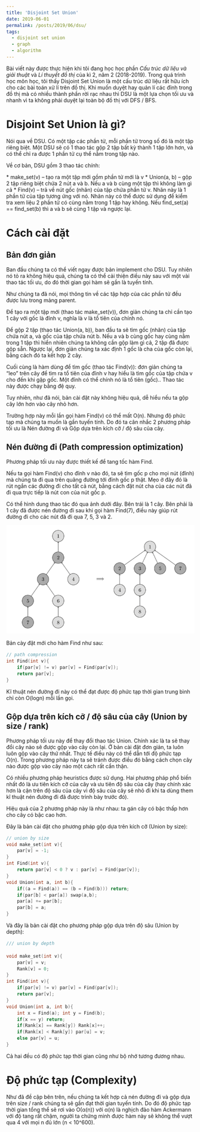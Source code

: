 ```yaml
---
title: 'Disjoint Set Union'
date: 2019-06-01
permalink: /posts/2019/06/dsu/
tags:
  - disjoint set union
  - graph
  - algorithm
---
```


Bài viết này được thực hiện khi tôi đang học học phần *Cấu trúc dữ liệu và giải thuật* và *Lí thuyết đồ thị* của kì 2, năm 2 (2018-2019). Trong quá trình học môn học, tôi thấy Disjoint Set Union là một cấu trúc dữ liệu rất hữu ích cho các bài toán xử lí trên đồ thị. Khi muốn duyệt hay quản lí các đỉnh trong đồ thị mà có nhiều thành phần rời rạc nhau thì DSU là một lựa chọn tối ưu và nhanh vì ta không phải duyệt lại toàn bộ đồ thị với DFS / BFS.

# Disjoint Set Union là gì?

<p> Nói qua về DSU. Có một tập các phần tử, mỗi phần tử trong số đó là một tập riêng biệt. Một DSU sẽ có 1 thao tác gộp 2 tập bất kỳ thành 1 tập lớn hơn, và có thể chỉ ra được 1 phần tử cụ thể nằm trong tập nào.</p> 
<p>Về cơ bản, DSU gồm 3 thao tác chính:</p>
* make_set(v) – tạo ra một tập mới gồm phần tử mới là v
* Union(a, b) – gộp 2 tập riêng biệt chứa 2 nút a và b. Nếu a và b cùng một tập thì không làm gì cả
* Find(v) – trả về nút gốc (nhãn) của tập chứa phần tử v. Nhãn này là 1 phần tử của tập tương ứng với nó. Nhãn này có thể được sử dụng để kiểm tra xem liệu 2 phần tử có cùng nằm trong 1 tập hay không. Nếu find_set(a) == find_set(b) thì a và b sẽ cùng 1 tập và ngược lại.

# Cách cài đặt

## Bản đơn giản

<p>Ban đầu chúng ta có thể viết ngay được bản implement cho DSU. Tuy nhiên nó tỏ ra không hiệu quả, chúng ta có thể cải thiện điều này sau với một vài thao tác tối ưu, do đó thời gian gọi hàm sẽ gần là tuyến tính.</p>
<p>Như chúng ta đã nói, mọi thông tin về các tập hợp của các phần tử đều được lưu trong mảng parent.</p>
<p>Để tạo ra một tập mới (thao tác make_set(v)), đơn giản chúng ta chỉ cần tạo 1 cây với gốc là đỉnh v, nghĩa là v là tổ tiên của chính nó.</p>
<p>Để gộp 2 tập (thao tác Union(a, b)), ban đầu ta sẽ tìm gốc (nhãn) của tập chứa nút a, và gốc của tập chứa nút b. Nếu a và b cùng gốc hay cùng nằm trong 1 tập thì hiển nhiên chúng ta không cần gộp làm gì cả, 2 tập đã được gộp sẵn. Ngược lại, đơn giản chúng ta xác định 1 gốc là cha của gốc còn lại, bằng cách đó ta kết hợp 2 cây.</p>
<p>Cuối cùng là hàm dùng để tìm gốc (thao tác Find(v)): đơn giản chúng ta “leo” trên cây để tìm ra tổ tiên của đỉnh v hay hiểu là tìm gốc của tập chứa v cho đến khi gặp gốc. Một đỉnh có thể chính nó là tổ tiên (gốc).. Thao tác này được chạy bằng đệ quy.</p>
<p>Tuy nhiên, như đã nói, bản cài đặt này không hiệu quả, dễ hiểu nếu ta gộp cây lớn hơn vào cây nhỏ hơn.</p>
<p>Trường hợp này mỗi lần gọi hàm Find(v) có thể mất O(n). Nhưng độ phức tạp mà chúng ta muốn là gần tuyến tính. Do đó ta cân nhắc 2 phương pháp tối ưu là Nén đường đi và Gộp dựa trên kích cỡ / độ sâu của cây.</p>

## Nén đường đi (Path compression optimization)

<p>Phương pháp tối ưu này được thiết kế để tang tốc hàm Find.</p>
<p>Nếu ta gọi hàm Find(v) cho đỉnh v nào đó, ta sẽ tìm gốc p cho mọi nút (đỉnh) mà chúng ta đi qua trên quãng đường tới đỉnh gốc p thật. Mẹo ở đây đó là rút ngắn các đường đi cho tất cả nút, bằng cách đặt nút cha của các nút đã đi qua trực tiếp là nút con của nút gốc p.</p>
<p>Có thể hình dung thao tác đó qua ảnh dưới đây. Bên trái là 1 cây. Bên phải là 1 cây đã được nén đường đi sau khi gọi hàm Find(7), điều này giúp rút đường đi cho các nút đã đi qua 7, 5, 3 và 2.</p>

![](/images/DSU_path_compression.png)

<p>Bản cày đặt mới cho hàm Find như sau:</p>

```cpp
// path compression 
int Find(int v){ 
    if(par[v] != v) par[v] = Find(par[v]); 
    return par[v]; 
} 
```
 
<p>Kĩ thuật nén đường đi này có thể đạt được độ phức tạp thời gian trung bình chỉ còn O(logn) mỗi lần gọi.</p>
 
## Gộp dựa trên kích cỡ / độ sâu của cây (Union by size / rank)

<p>Phương pháp tối ưu này để thay đổi thao tác Union. Chính xác là ta sẽ thay đổi cây nào sẽ được gộp vào cây còn lại. Ở bản cài đặt đơn giản, ta luôn luôn gộp vào cây thứ nhất. Thực tế điều này có thể dẫn tới độ phức tạp O(n). Trong phương pháp này ta sẽ tránh được điều đó bằng cách chọn cây nào được gộp vào cây nào một cách rất cẩn thận.</p>
<p>Có nhiều phương pháp heuristics được sử dụng. Hai phương pháp phổ biến nhất đó là ưu tiên kích cỡ của cây và ưu tiên độ sâu của cây (hay chính xác hơn là cận trên độ sâu của cây vì độ sâu của cây sẽ nhỏ đi khi ta dùng them kĩ thuật nén đường đi đã được trình bày trước đó).</p>
<p>Hiệu quả của 2 phương pháp này là như nhau: ta gán cây có bậc thấp hơn cho cây có bậc cao hơn.</p>
<p>Đây là bản cài đặt cho phương pháp gộp dựa trên kích cỡ (Union by size):</p>

```cpp
// union by size 
void make_set(int v){ 
    par[v] = -1; 
} 
int Find(int v){ 
    return par[v] < 0 ? v : par[v] = Find(par[v]); 
} 
void Union(int a, int b){ 
    if((a = Find(a)) == (b = Find(b))) return; 
    if(par[b] < par[a]) swap(a,b); 
    par[a] += par[b]; 
    par[b] = a; 
} 
```

<p>Và đây là bản cài đặt cho phương pháp gộp dựa trên độ sâu (Union by depth):</p>

```cpp
/// union by depth
  
void make_set(int v){
    par[v] = v;
    Rank[v] = 0;
}
int Find(int v){
    if(par[v] != v) par[v] = Find(par[v]);
    return par[v];
}
void Union(int a, int b){
    int x = Find(a); int y = Find(b);
    if(x == y) return;
    if(Rank[x] == Rank[y]) Rank[x]++;
    if(Rank[x] < Rank[y]) par[u] = v;
    else par[v] = u;
}
```

<p>Cả hai đều có độ phức tạp thời gian cũng như bộ nhớ tương đương nhau.</p>

# Độ phức tạp (Complexity)

<p>Như đã đề cập bên trên, nếu chúng ta kết hợp cả nén đường đi và gộp dựa trên size / rank chúng ta sẽ gần đạt thời gian tuyến tính. Do đó độ phức tạp thời gian tổng thể sẽ rơi vào O(α(n)) với α(n) là nghịch đảo hàm Ackermann với độ tang rất chậm, người ta chứng minh được hàm này sẽ không thể vượt qua 4 với mọi n đủ lớn (n < 10^600).</p>


